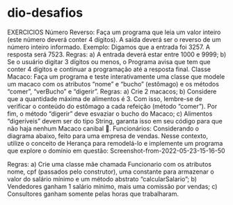# dio-desafios

EXERCICIOS
Número Reverso:
Faça um programa que leia um valor inteiro (este número deverá conter 4 dígitos). A saída deverá ser o reverso de um número inteiro informado.
Exemplo: Digamos que a entrada foi 3257. A resposta será 7523.
Regras:
a) A entrada deverá estar entre 1000 e 9999;
b) Se o usuário digitar 3 dígitos ou menos, o Programa avisa que tem que conter 4 dígitos e continuar a programação até a resposta final.
Classe Macaco:
Faça um programa e teste interativamente uma classe que modele um macaco com os atributos “nome” e “bucho” (estômago) e os métodos “comer”, “verBucho” e “digerir”.
Regras:
a) Crie 2 macacos;
b) Considere que a quantidade máxima de alimentos é 3. Com isso, lembre-se de verificar o conteúdo do estômago a cada refeição (método “comer”). Por fim, o método “digerir” deve esvaziar o bucho do Macaco;
c) Alimentos “digeríveis” devem ser do tipo String, garanta isso em seu código para que não haja nenhum Macaco canibal 🙈.
Funcionários:
Considerando o diagrama abaixo, feito para uma empresa de vendas. Nesse contexto, utilize o conceito de Herança para remodelá-lo e implemente um programa que explore o domínio em questão:
Screenshot-from-2022-05-23-15-16-50

Regras:
a) Crie uma classe mãe chamada Funcionario com os atributos nome, cpf (passados pelo construtor), uma constante para armazenar o valor do salário mínimo e um método abstrato “calcularSalario”;
b) Vendedores ganham 1 salário mínimo, mais uma comissão por vendas;
c) Consultores ganham somente pelas horas que trabalharam.
